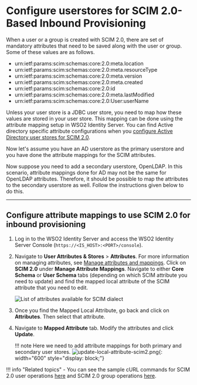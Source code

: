 # Configure userstores for SCIM 2.0-Based Inbound Provisioning 

When a user or a group is created with SCIM 2.0, there are set of mandatory attributes that need to be saved along with the user or group. Some of these values are as follows.

-   urn:ietf:params:scim:schemas:core:2.0:meta.location 
-   urn:ietf:params:scim:schemas:core:2.0:meta.resourceType 
-   urn:ietf:params:scim:schemas:core:2.0:meta.version 
-   urn:ietf:params:scim:schemas:core:2.0:meta.created 
-   urn:ietf:params:scim:schemas:core:2.0:id 
-   urn:ietf:params:scim:schemas:core:2.0:meta.lastModified 
-   urn:ietf:params:scim:schemas:core:2.0:User:userName

Unless your user store is a JDBC user store, you need to map how these values are stored in your user store. This mapping can be done using the attribute mapping setup in WSO2 Identity Server. You can find Active directory specific attribute configurations when you [configure Active Directory user stores for SCIM 2.0]({{base_path}}/guides/users/user-stores/configure-active-directory-user-stores-for-scim2/).

Now let's assume you have an AD userstore as the primary userstore and you have done the attribute mappings for the SCIM attributes. 

Now suppose you need to add a secondary userstore, OpenLDAP. In this scenario, attribute mappings done for AD may not be the same for OpenLDAP attributes. Therefore, it should be possible to map the attributes to the secondary userstore as well. Follow the instructions given below to do this.

---

## Configure attribute mappings to use SCIM 2.0 for inbound provisioning 

1.  Log in to the WSO2 Identity Server and access the WSO2 Identity Server Console (`https://<IS_HOST>:<PORT>/console`).

2.  Navigate to **User Attributes & Stores** >  **Attributes**. For more information on managing attributes, see [Manage attributes and mappings]({{base_path}}/guides/users/attributes). Click on **SCIM 2.0** under **Manage Attribute Mappings**.  Navigate to either **Core Schema** or **User Schema** tabs (depending on which SCIM attribute you need to update) and find the mapped local attribute of the SCIM attribute that you need to edit. 

    ![List of attributes available for SCIM dialect]({{base_path}}/assets/img/guides/user-stores/attribute-list-scim2.png)

3.  Once you find the Mapped Local Attribute, go back and click on **Attributes**. Then select that attribute.
4.  Navigate to **Mapped Attribute** tab. Modify the attributes and click **Update**.
    
    !!! note 
        Here we need to add attribute mappings for both primary and secondary user stores.
        ![update-local-attribute-scim2.png]({{base_path}}/assets/img/guides/user-stores/edit-attribute-mappings.png){: width="600" style="display: block;"}


!!! info "Related topics"
    -	You can see the sample cURL commands for SCIM 2.0 user operations [here]({{base_path}}/apis/scim2-users-rest-apis) and SCIM 2.0 group operations [here]({{base_path}}/apis/scim2-groups-rest-apis). 
